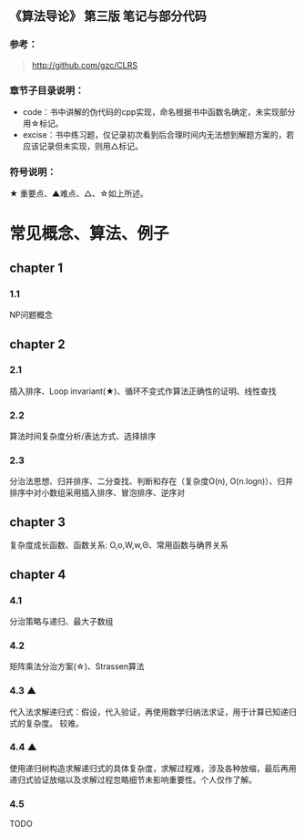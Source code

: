 ## 《算法导论》 第三版 笔记与部分代码

### 参考：
> http://github.com/gzc/CLRS


### 章节子目录说明：
- code：书中讲解的伪代码的cpp实现，命名根据书中函数名确定，未实现部分用☆标记。
- excise：书中练习题，仅记录初次看到后合理时间内无法想到解题方案的，若应该记录但未实现，则用△标记。
### 符号说明：
★ 重要点、▲难点、△、☆如上所述。

# 常见概念、算法、例子
## chapter 1
### 1.1
NP问题概念
## chapter 2
### 2.1
插入排序、Loop invariant(★)、循环不变式作算法正确性的证明、线性查找
### 2.2
算法时间复杂度分析/表达方式、选择排序
### 2.3
分治法思想、归并排序、二分查找、判断和存在（复杂度O(n), O(n.logn)）、归并排序中对小数组采用插入排序、冒泡排序、逆序对
## chapter 3
复杂度成长函数、函数关系: O,o,W,w,Θ、常用函数与确界关系
## chapter 4
### 4.1
分治策略与递归、最大子数组
### 4.2
矩阵乘法分治方案(☆)、Strassen算法
### 4.3 ▲
代入法求解递归式：假设，代入验证，再使用数学归纳法求证，用于计算已知递归式的复杂度。 较难。
### 4.4 ▲
使用递归树构造求解递归式的具体复杂度，求解过程难，涉及各种放缩，最后再用递归式验证放缩以及求解过程忽略细节未影响重要性。个人仅作了解。
### 4.5
TODO